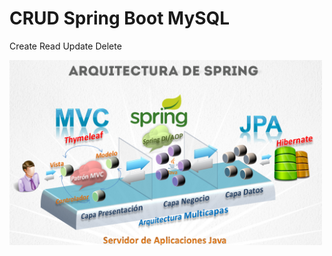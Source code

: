 # CRUD Spring Boot MySQL
Create Read Update Delete 

<img src="arquitectura-spring.png" width="500">

